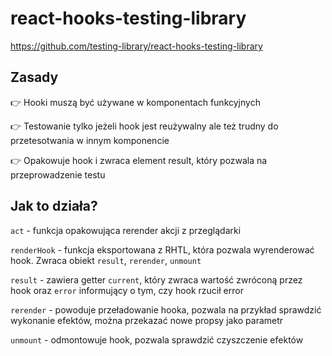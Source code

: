 # react-hooks-testing-library

https://github.com/testing-library/react-hooks-testing-library

## Zasady 

👉 Hooki muszą być używane w komponentach funkcyjnych

👉 Testowanie tylko jeżeli hook jest reużywalny ale też trudny do przetesotwania w innym komponencie

👉 Opakowuje hook i zwraca element result, który pozwala na przeprowadzenie testu

## Jak to działa?

`act` - funkcja opakowująca rerender akcji z przeglądarki

`renderHook` - funkcja eksportowana z RHTL, która pozwala wyrenderować hook. Zwraca obiekt `result`, `rerender`, `unmount`


`result` - zawiera getter `current`, który zwraca wartość zwróconą przez hook oraz `error` informujący o tym, czy hook rzucił error

`rerender` - powoduje przeładowanie hooka, pozwala na przykład sprawdzić wykonanie efektów, można przekazać nowe propsy jako parametr

`unmount` - odmontowuje hook, pozwala sprawdzić czyszczenie efektów